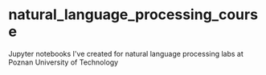 # natural_language_processing_course
Jupyter notebooks I've created for natural language processing labs at Poznan University of Technology
